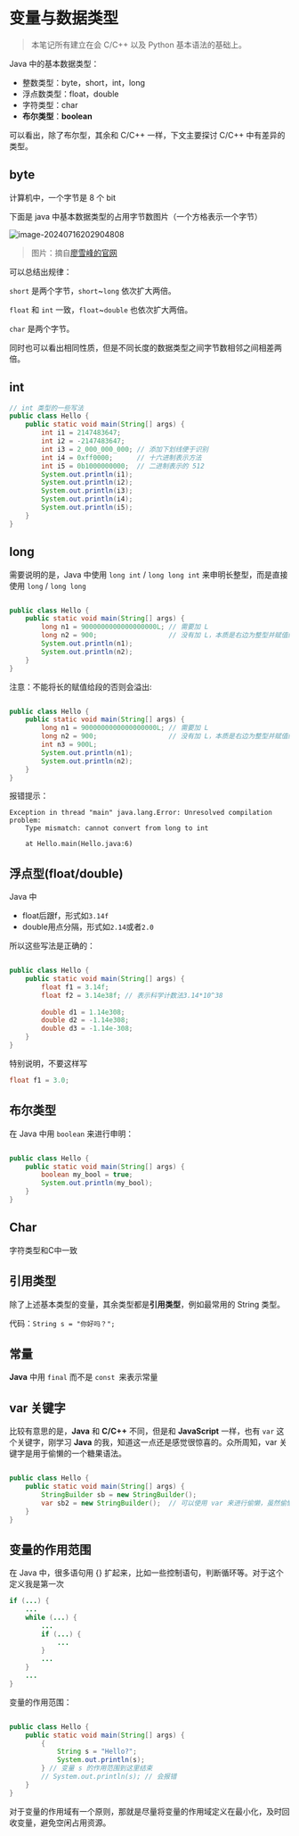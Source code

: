 # 变量与数据类型

> 本笔记所有建立在会 C/C++ 以及 Python 基本语法的基础上。

Java 中的基本数据类型：

- 整数类型：byte，short，int，long
- 浮点数类型：float，double
- 字符类型：char
- **布尔类型**：**boolean**

可以看出，除了布尔型，其余和 C/C++ 一样，下文主要探讨 C/C++ 中有差异的类型。

## byte

计算机中，一个字节是 8 个 bit

下面是 java 中基本数据类型的占用字节数图片（一个方格表示一个字节）

![image-20240716202904808](https://raw.githubusercontent.com/CCCCOOH/PicturesBed/master/202407162318660.png)

> 图片：摘自[廖雪峰的官网](https://www.liaoxuefeng.com/wiki/1252599548343744/1255883729079552)

可以总结出规律：

`short` 是两个字节，`short`~`long` 依次扩大两倍。

`float` 和 `int` 一致，`float`~`double` 也依次扩大两倍。

`char` 是两个字节。

同时也可以看出相同性质，但是不同长度的数据类型之间字节数相邻之间相差两倍。

## int

```java
// int 类型的一些写法
public class Hello {
	public static void main(String[] args) {
		int i1 = 2147483647;
		int i2 = -2147483647;
		int i3 = 2_000_000_000;	// 添加下划线便于识别
		int i4 = 0xff0000;		// 十六进制表示方法
		int i5 = 0b1000000000;	// 二进制表示的 512
		System.out.println(i1);
		System.out.println(i2);
		System.out.println(i3);
		System.out.println(i4);
		System.out.println(i5);
	}
}
```

## long

需要说明的是，Java 中使用 `long int` / `long long int` 来申明长整型，而是直接使用 `long` / `long long`

```java

public class Hello {
	public static void main(String[] args) {
		long n1 = 9000000000000000000L;	// 需要加 L
		long n2 = 900;					// 没有加 L，本质是右边为整型并赋值给左边
		System.out.println(n1);
		System.out.println(n2);
	}
}
```

注意：不能将长的赋值给段的否则会溢出:

```java

public class Hello {
	public static void main(String[] args) {
		long n1 = 9000000000000000000L;	// 需要加 L
		long n2 = 900;					// 没有加 L，本质是右边为整型并赋值给左边
		int n3 = 900L;
		System.out.println(n1);
		System.out.println(n2);
	}
}
```

报错提示：

```
Exception in thread "main" java.lang.Error: Unresolved compilation problem: 
	Type mismatch: cannot convert from long to int

	at Hello.main(Hello.java:6)
```

## 浮点型(float/double)

Java 中

- float后跟f，形式如`3.14f`
- double用点分隔，形式如`2.14`或者`2.0`

 所以这些写法是正确的：

```java

public class Hello {
	public static void main(String[] args) {
		float f1 = 3.14f;
		float f2 = 3.14e38f; // 表示科学计数法3.14*10^38
		
		double d1 = 1.14e308;
		double d2 = -1.14e308;
		double d3 = -1.14e-308;		
	}
}
```

特别说明，不要这样写

```java
float f1 = 3.0;
```

## 布尔类型

在 Java 中用 `boolean` 来进行申明：

```java

public class Hello {
	public static void main(String[] args) {
		boolean my_bool = true;
		System.out.println(my_bool);
	}
}
```

## Char

字符类型和C中一致

## 引用类型

 除了上述基本类型的变量，其余类型都是**引用类型**，例如最常用的 String 类型。

代码：`String s = "你好吗？";`



## 常量

**Java** 中用 `final` 而不是 `const `来表示常量

## var 关键字

比较有意思的是，**Java** 和 **C/C++** 不同，但是和 **JavaScript** 一样，也有 `var` 这个关键字，刚学习 **Java** 的我，知道这一点还是感觉很惊喜的。众所周知，var 关键字是用于偷懒的一个糖果语法。

```java

public class Hello {
	public static void main(String[] args) {
		StringBuilder sb = new StringBuilder();
		var sb2 = new StringBuilder();	// 可以使用 var 来进行偷懒，虽然偷懒了没多少，但是，爽！
	}
}
```

## 变量的作用范围

在 Java 中，很多语句用 {} 扩起来，比如一些控制语句，判断循环等。对于这个定义我是第一次

```java
if (...) {
    ...
    while (...) {
        ...
        if (...) {
            ...
        }
        ...
	}
    ...
}
```

变量的作用范围：

```java

public class Hello {
	public static void main(String[] args) {
		{			
			String s = "Hello?";
			System.out.println(s);
		} // 变量 s 的作用范围到这里结束
		// System.out.println(s); // 会报错
	}
}
```

对于变量的作用域有一个原则，那就是尽量将变量的作用域定义在最小化，及时回收变量，避免空闲占用资源。

